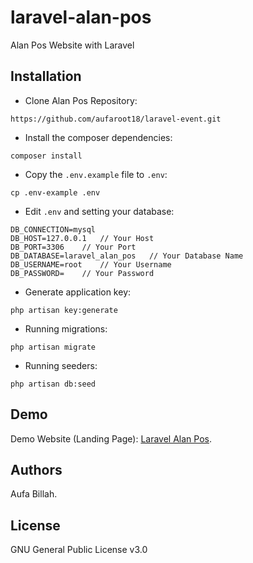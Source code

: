 # laravel-alan-pos
Alan Pos Website with Laravel

## Installation

- Clone Alan Pos Repository:
```
https://github.com/aufaroot18/laravel-event.git
```
- Install the composer dependencies:
```
composer install
```
- Copy the `.env.example` file to `.env`:
```
cp .env-example .env
```
- Edit `.env` and setting your database:
```
DB_CONNECTION=mysql
DB_HOST=127.0.0.1   // Your Host
DB_PORT=3306	// Your Port
DB_DATABASE=laravel_alan_pos   // Your Database Name
DB_USERNAME=root    // Your Username
DB_PASSWORD=    // Your Password
```
- Generate application key:
```
php artisan key:generate
```
- Running migrations:
```
php artisan migrate
```
- Running seeders:
```
php artisan db:seed
```

## Demo
Demo Website (Landing Page): [Laravel Alan Pos](https://aufaroot18.github.io/laravel-alan-pos/).

## Authors
Aufa Billah.

## License
GNU General Public License v3.0

